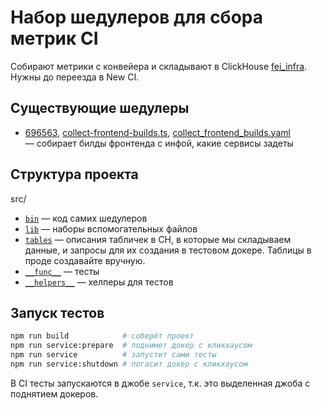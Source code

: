 # Набор шедулеров для сбора метрик CI

Собирают метрики с конвейера и складывают в ClickHouse [fei_infra]. Нужны до переезда в New CI.

[fei_infra]: https://yc.yandex-team.ru/folders/foogt64s2mvid58h88fg/managed-clickhouse/cluster/mdb93hb3hj9nthd6mme3?section=databases

## Существующие шедулеры

- [696563], [collect-frontend-builds.ts], [collect_frontend_builds.yaml] — собирает билды фронтенда с инфой, какие сервисы задеты

[696563]: https://sandbox.yandex-team.ru/scheduler/696563/view
[collect-frontend-builds.ts]: ./src/bin/collect-frontend-builds.ts
[collect_frontend_builds.yaml]: ../../.ci/schedulers/collect_frontend_builds.yaml

## Структура проекта

src/
- [`bin`](./src/bin) — код самих шедулеров
- [`lib`](./src/lib) — наборы вспомогательных файлов
- [`tables`](./src/tables) — описания табличек в CH, в которые мы складываем данные, и запросы для их создания в тестовом докере. Таблицы в проде создавайте вручную.
- [`__func__`](./src/__func__) — тесты
- [`__helpers__`](./src/__helpers__) — хелперы для тестов

## Запуск тестов

```sh
npm run build            # соберёт проект
npm run service:prepare  # поднимет докер с кликхаусом
npm run service          # запустит сами тесты
npm run service:shutdown # погасит докер с кликхаусом
```

В CI тесты запускаются в джобе `service`, т.к. это выделенная джоба с поднятием докеров.
